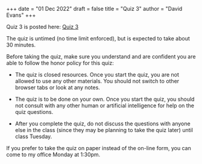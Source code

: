 +++
date = "01 Dec 2022"
draft = false
title = "Quiz 3"
author = "David Evans"
+++

Quiz 3 is posted here: [Quiz 3](https://forms.gle/FjVNxhquXH7D3MBY7)

The quiz is untimed (no time limit enforced), but is expected to take
about 30 minutes.

Before taking the quiz, make sure you understand and are confident you
are able to follow the honor policy for this quiz:

- The quiz is closed resources. Once you start the quiz, you are not
  allowed to use any other materials. You should not switch to other
  browser tabs or look at any notes.

- The quiz is to be done on your own. Once you start the quiz, you
  should not consult with any other human or artificial intelligence
  for help on the quiz questions.

- After you complete the quiz, do not discuss the questions with
  anyone else in the class (since they may be planning to take the
  quiz later) until class Tuesday.

If you prefer to take the quiz on paper instead of the on-line form,
you can come to my office Monday at 1:30pm.